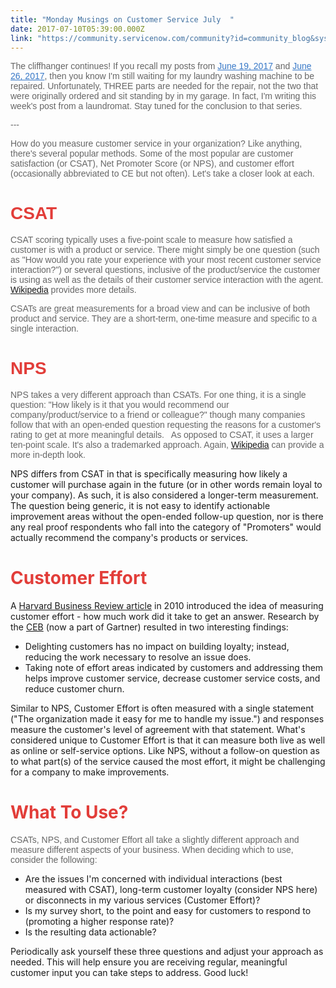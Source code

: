```yaml
---
title: "Monday Musings on Customer Service July  "
date: 2017-07-10T05:39:00.000Z
link: "https://community.servicenow.com/community?id=community_blog&sys_id=62cda2e9dbd0dbc01dcaf3231f961902"
---
```

<p style="font-family: arial, sans-serif; color: #666666;">The cliffhanger continues! If you recall my posts from <a title="" _jive_internal="true" data-containerid="3203" data-containertype="37" data-objectid="6891" data-objecttype="38" href="/community?id=community_blog&sys_id=2cdd26e9dbd0dbc01dcaf3231f9619d1" style="font-family: inherit; font-style: inherit; font-weight: inherit; color: #3778c7;">June 19, 2017</a> and <a title="" _jive_internal="true" data-containerid="3203" data-containertype="37" data-objectid="6913" data-objecttype="38" href="/community?id=community_blog&sys_id=f2dd2ae9dbd0dbc01dcaf3231f9619a8" style="font-family: inherit; font-style: inherit; font-weight: inherit; color: #3778c7;">June 26, 2017</a>, then you know I'm still waiting for my laundry washing machine to be repaired. Unfortunately, THREE parts are needed for the repair, not the two that were originally ordered and sit standing by in my garage. In fact, I'm writing this week's post from a laundromat. Stay tuned for the conclusion to that series. </p><p style="font-family: arial, sans-serif; color: #666666;"></p><p style="font-family: arial, sans-serif; color: #666666;">---</p><p style="font-family: arial, sans-serif; color: #666666;"></p><p style="font-family: arial, sans-serif; color: #666666;">How do you measure customer service in your organization? Like anything, there's several popular methods. Some of the most popular are customer satisfaction (or CSAT), Net Promoter Score (or NPS), and customer effort (occasionally abbreviated to CE but not often). Let's take a closer look at each.</p><p style="font-family: arial, sans-serif; color: #666666;"></p><h1 style="font-family: arial, sans-serif; color: #666666;"><span style="color: #e23d39;">CSAT</span></h1><p style="font-family: arial, sans-serif; color: #666666;">CSAT scoring typically uses a five-point scale to measure how satisfied a customer is with a product or service. There might simply be one question (such as "How would you rate your experience with your most recent customer service interaction?") or several questions, inclusive of the product/service the customer is using as well as the details of their customer service interaction with the agent<span style="color: #666666; font-family: arial, sans-serif;">.</span> <a title="n.wikipedia.org/wiki/Customer_satisfaction" href="https://en.wikipedia.org/wiki/Customer_satisfaction">Wikipedia</a> provides more details. </p><p style="font-family: arial, sans-serif; color: #666666;"></p><p style="font-family: arial, sans-serif; color: #666666;">CSATs are great measurements for a broad view and can be inclusive of both product and service. They are a short-term, one-time measure and specific to a single interaction. </p><p style="font-family: arial, sans-serif; color: #666666;"></p><h1 style="font-family: arial, sans-serif; color: #666666;"><span style="color: #e23d39;">NPS</span></h1><p style="font-family: arial, sans-serif; color: #666666;">NPS takes a very different approach than CSATs. For one thing, it is a single question: "How likely is it that you would recommend our company/product/service to a friend or colleague?" though many companies follow that with an open-ended question requesting the reasons for a customer's rating to get at more meaningful details.   As opposed to CSAT, it uses a larger ten-point scale. It's also a trademarked approach. Again, <a title="n.wikipedia.org/wiki/Net_Promoter" href="https://en.wikipedia.org/wiki/Net_Promoter">Wikipedia</a> can provide a more in-depth look.</p><p style="font-family: arial, sans-serif; color: #666666;"></p><p>NPS differs from CSAT in that is specifically measuring how likely a customer will purchase again in the future (or in other words remain loyal to your company). As such, it is also considered a longer-term measurement. The question being generic, it is not easy to identify actionable improvement areas without the open-ended follow-up question, nor is there any real proof respondents who fall into the category of "Promoters" would actually recommend the company's products or services. </p><p></p><h1><span style="color: #e23d39;">Customer Effort</span></h1><p>A <a title="br.org/2010/07/stop-trying-to-delight-your-customers" href="https://hbr.org/2010/07/stop-trying-to-delight-your-customers">Harvard Business Review article</a> in 2010 introduced the idea of measuring customer effort - how much work did it take to get an answer. Research by the <a title="ww.cebglobal.com/" href="https://www.cebglobal.com/">CEB</a> (now a part of Gartner) resulted in two interesting findings:</p><p></p><ul><li>Delighting customers has no impact on building loyalty; instead, reducing the work necessary to resolve an issue does.</li><li>Taking note of effort areas indicated by customers and addressing them helps improve customer service, decrease customer service costs, and reduce customer churn.</li></ul><p></p><p>Similar to NPS, Customer Effort is often measured with a single statement ("The organization made it easy for me to handle my issue.") and responses measure the customer's level of agreement with that statement. What's considered unique to Customer Effort is that it can measure both live as well as online or self-service options. Like NPS, without a follow-on question as to what part(s) of the service caused the most effort, it might be challenging for a company to make improvements.</p><p></p><h1><span style="color: #e23d39;">What To Use?</span></h1><p style="font-family: arial, sans-serif; color: #666666;">CSATs, NPS, and Customer Effort all take a slightly different approach and measure different aspects of your business. When deciding which to use, consider the following:</p><p style="font-family: arial, sans-serif; color: #666666;"></p><ul><li>Are the issues I'm concerned with individual interactions (best measured with CSAT), long-term customer loyalty (consider NPS here) or disconnects in my various services (Customer Effort)?</li><li>Is my survey short, to the point and easy for customers to respond to (promoting a higher response rate)?</li><li>Is the resulting data actionable?</li></ul><p></p><p>Periodically ask yourself these three questions and adjust your approach as needed. This will help ensure you are receiving regular, meaningful customer input you can take steps to address. Good luck!</p>